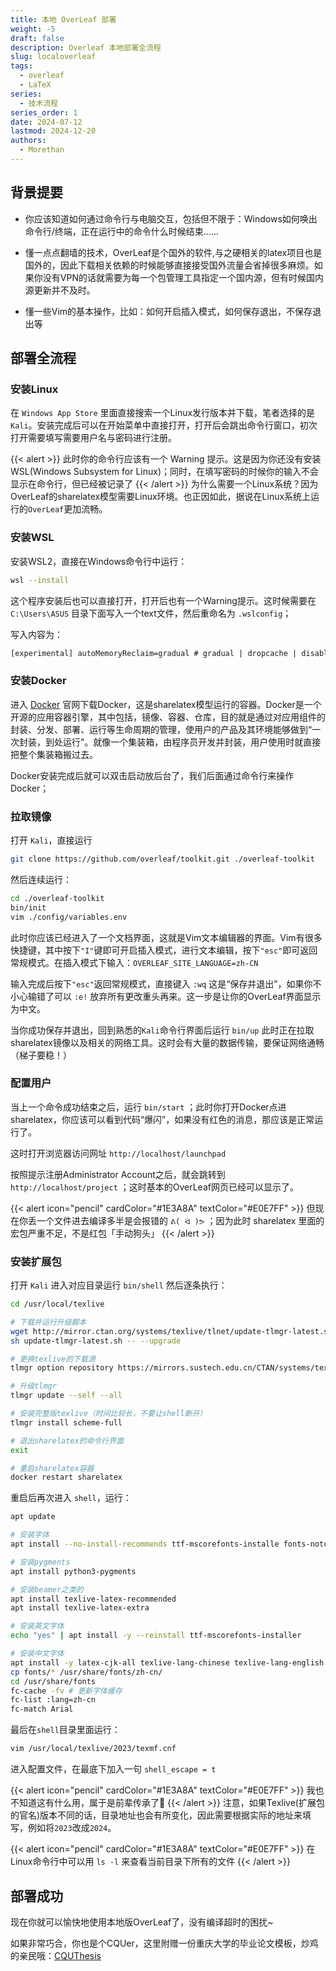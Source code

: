 ```yaml
---
title: 本地 OverLeaf 部署
weight: -5
draft: false
description: Overleaf 本地部署全流程
slug: localoverleaf
tags:
  - overleaf
  - LaTeX
series:
  - 技术流程
series_order: 1
date: 2024-07-12
lastmod: 2024-12-20
authors:
  - Morethan
---
```


## 背景提要

- 你应该知道如何通过命令行与电脑交互，包括但不限于：Windows如何唤出命令行/终端，正在运行中的命令什么时候结束......

- 懂一点点翻墙的技术，OverLeaf是个国外的软件,与之硬相关的latex项目也是国外的，因此下载相关依赖的时候能够直接接受国外流量会省掉很多麻烦。如果你没有VPN的话就需要为每一个包管理工具指定一个国内源，但有时候国内源更新并不及时。

- 懂一些Vim的基本操作，比如：如何开启插入模式，如何保存退出，不保存退出等


## 部署全流程

### 安装Linux
在 `Windows App Store` 里面直接搜索一个Linux发行版本并下载，笔者选择的是`Kali`。安装完成后可以在开始菜单中直接打开，打开后会跳出命令行窗口，初次打开需要填写需要用户名与密码进行注册。

{{< alert  >}}
此时你的命令行应该有一个 Warning 提示。这是因为你还没有安装 WSL(Windows Subsystem for Linux)；同时，在填写密码的时候你的输入不会显示在命令行，但已经被记录了
{{< /alert >}}
为什么需要一个Linux系统？因为OverLeaf的sharelatex模型需要Linux环境。也正因如此，据说在Linux系统上运行的`OverLeaf`更加流畅。

### 安装WSL
安装WSL2，直接在Windows命令行中运行：

```sh
wsl --install
```

这个程序安装后也可以直接打开，打开后也有一个Warning提示。这时候需要在 `C:\Users\ASUS` 目录下面写入一个text文件，然后重命名为 `.wslconfig`；

写入内容为：

```txt
[experimental] autoMemoryReclaim=gradual # gradual | dropcache | disabled networkingMode=mirrored dnsTunneling=true firewall=true autoProxy=true
```

### 安装Docker
进入 [Docker](https://www.docker.com/) 官网下载Docker，这是sharelatex模型运行的容器。Docker是一个开源的应用容器引擎，其中包括，镜像、容器、仓库，目的就是通过对应用组件的封装、分发、部署、运行等生命周期的管理，使用户的产品及其环境能够做到“一次封装，到处运行”。就像一个集装箱，由程序员开发并封装，用户使用时就直接把整个集装箱搬过去。

Docker安装完成后就可以双击启动放后台了，我们后面通过命令行来操作Docker；

### 拉取镜像

打开 `Kali`，直接运行

``` sh
git clone https://github.com/overleaf/toolkit.git ./overleaf-toolkit
```

然后连续运行：

```sh
cd ./overleaf-toolkit
bin/init
vim ./config/variables.env
```

此时你应该已经进入了一个文档界面，这就是Vim文本编辑器的界面。Vim有很多快捷键，其中按下`"I"`键即可开启插入模式，进行文本编辑，按下`"esc"`即可返回常规模式。在插入模式下输入：`OVERLEAF_SITE_LANGUAGE=zh-CN`

输入完成后按下`"esc"`返回常规模式，直接键入 `:wq` 这是“保存并退出”，如果你不小心输错了可以 `:e!` 放弃所有更改重头再来。这一步是让你的OverLeaf界面显示为中文。

当你成功保存并退出，回到熟悉的`Kali`命令行界面后运行 `bin/up` 此时正在拉取sharelatex镜像以及相关的网络工具。这时会有大量的数据传输，要保证网络通畅（梯子要稳！）

### 配置用户
当上一个命令成功结束之后，运行 `bin/start` ；此时你打开Docker点进sharelatex，你应该可以看到代码“爆闪”，如果没有红色的消息，那应该是正常运行了。

这时打开浏览器访问网址 `http://localhost/launchpad` 

按照提示注册Administrator Account之后，就会跳转到 `http://localhost/project` ；这时基本的OverLeaf网页已经可以显示了。

{{< alert icon="pencil" cardColor="#1E3A8A" textColor="#E0E7FF" >}}
但现在你丢一个文件进去编译多半是会报错的 `ᕕ( ᐛ )ᕗ` ；因为此时 sharelatex 里面的宏包严重不足，不是红包「手动狗头」
{{< /alert >}}
### 安装扩展包

打开 `Kali` 进入对应目录运行 `bin/shell` 然后逐条执行：

```sh
cd /usr/local/texlive

# 下载并运行升级脚本
wget http://mirror.ctan.org/systems/texlive/tlnet/update-tlmgr-latest.sh
sh update-tlmgr-latest.sh -- --upgrade

# 更换texlive的下载源
tlmgr option repository https://mirrors.sustech.edu.cn/CTAN/systems/texlive/tlnet/

# 升级tlmgr
tlmgr update --self --all

# 安装完整版texlive（时间比较长，不要让shell断开）
tlmgr install scheme-full

# 退出sharelatex的命令行界面
exit

# 重启sharelatex容器
docker restart sharelatex
```

重启后再次进入 `shell`，运行：

```sh
apt update

# 安装字体
apt install --no-install-recommends ttf-mscorefonts-installe fonts-noto texlive-fonts-recommended tex-gyre fonts-wqy-microhei fonts-wqy-zenhei fonts-noto-cjk fonts-noto-cjk-extra fonts-noto-color-emoji fonts-noto-extra fonts-noto-ui-core fonts-noto-ui-extra fonts-noto-unhinted fonts-texgyre

# 安装pygments
apt install python3-pygments

# 安装beamer之类的
apt install texlive-latex-recommended
apt install texlive-latex-extra

# 安装英文字体
echo "yes" | apt install -y --reinstall ttf-mscorefonts-installer

# 安装中文字体
apt install -y latex-cjk-all texlive-lang-chinese texlive-lang-english
cp fonts/* /usr/share/fonts/zh-cn/
cd /usr/share/fonts
fc-cache -fv # 更新字体缓存
fc-list :lang=zh-cn
fc-match Arial
```

最后在`shell`目录里面运行：
```sh
vim /usr/local/texlive/2023/texmf.cnf
```
进入配置文件，在最底下加入一句 `shell_escape = t`

{{< alert icon="pencil" cardColor="#1E3A8A" textColor="#E0E7FF" >}}
我也不知道这有什么用，属于是前辈传承了🤔
{{< /alert >}}
注意，如果Texlive(扩展包的官名)版本不同的话，目录地址也会有所变化，因此需要根据实际的地址来填写，例如将`2023`改成`2024`。

{{< alert icon="pencil" cardColor="#1E3A8A" textColor="#E0E7FF" >}}
在Linux命令行中可以用 `ls -l` 来查看当前目录下所有的文件
{{< /alert >}}
## 部署成功
现在你就可以愉快地使用本地版OverLeaf了，没有编译超时的困扰~

如果非常巧合，你也是个CQUer，这里附赠一份重庆大学的毕业论文模板，炒鸡的亲民哦：[CQUThesis](https://github.com/nanmu42/CQUThesis)

